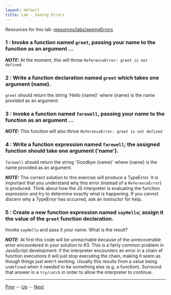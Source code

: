 ```yaml
---
layout: default
title: Lab - Seeing Errors
---
```


Resources for this lab: [resources/labs/seeingErrors](resources/labs/seeingErrors)

### 1 : Invoke a function named `greet`, passing your name to the function as an argument ...  

***NOTE:*** At the moment, this will throw `ReferenceError: greet is not defined`  

### 2 : Write a function **declaration** named `greet` which takes one argument (name).  

`greet` should return the string 'Hello {name}' where {name} is the name provided as an argument.  

### 3 : Invoke a function named `farewell`, passing your name to the function as an argument ...  

***NOTE:*** This function will also throw `ReferenceError: greet is not defined`  

### 4 : Write a function **expression** named `farewell`; the assigned function should take one argument ('name').  

`farewell` should return the string 'Goodbye {name}' where {name} is the name
provided as an argument.  

***NOTE:*** The correct solution to this exercise will produce a TypeError. It is important that you understand why this error (instead of a `ReferenceError`) is produced. Think about how the JS interpreter is evaluating the function expression and try to determine exactly what is happening. If you cannot discern why a TypeError has occurred, ask an instructor for help.  

### 5 : Create a new function **expression** named `sayHello`; assign it the value of the `greet` function declaration.  

Invoke `sayHello` and pass it your name. What is the result?  

***NOTE***: At first this code will be unreachable because of the unrecoverable error encountered in your solution to #3. This is a fairly common problem in JavaScript development: if the interpreter encounters an error in a chain of function executions it will just stop executing the chain, making it seem as though things just aren't working. Usually this results from a value being `undefined` when it needed to be something else (e.g. a function). Surround that answer in a `try/catch` in order to allow the interpreter to continue.  

<hr>

[Prev](arrowFunctions.md) -- [Up](README.md) -- [Next](basicFunctions-labs.md)

